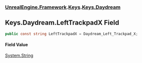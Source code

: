 ### [UnrealEngine.Framework](./UnrealEngine-Framework.md 'UnrealEngine.Framework').[Keys](./Keys.md 'UnrealEngine.Framework.Keys').[Keys.Daydream](./Keys-Daydream.md 'UnrealEngine.Framework.Keys.Daydream')
## Keys.Daydream.LeftTrackpadX Field
  
```csharp
public const string LeftTrackpadX = Daydream_Left_Trackpad_X;
```
#### Field Value
[System.String](https://docs.microsoft.com/en-us/dotnet/api/System.String 'System.String')  
